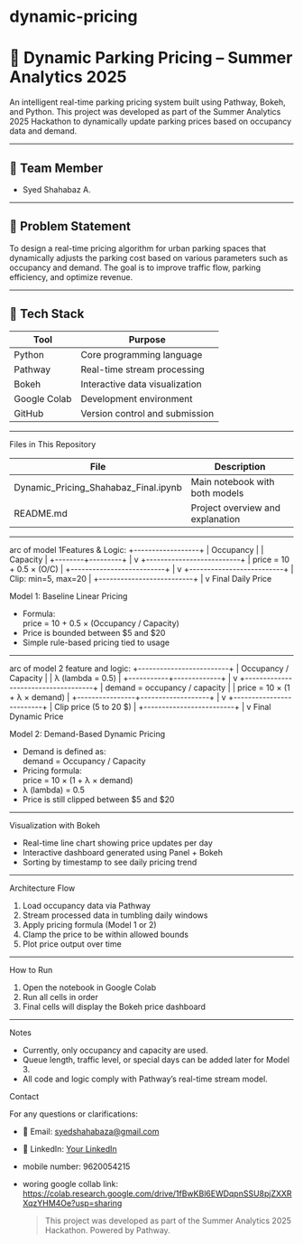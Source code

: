 # dynamic-pricing
# 🚗 Dynamic Parking Pricing – Summer Analytics 2025

An intelligent real-time parking pricing system built using Pathway, Bokeh, and Python. This project was developed as part of the Summer Analytics 2025 Hackathon to dynamically update parking prices based on occupancy data and demand.

---

## 👤 Team Member
- Syed Shahabaz A.

---

## 📌 Problem Statement

To design a real-time pricing algorithm for urban parking spaces that dynamically adjusts the parking cost based on various parameters such as occupancy and demand. The goal is to improve traffic flow, parking efficiency, and optimize revenue.

---

## 🧰 Tech Stack

| Tool        | Purpose                        |
|-------------|---------------------------------|
| Python      | Core programming language       |
| Pathway     | Real-time stream processing     |
| Bokeh       | Interactive data visualization  |
| Google Colab| Development environment         |
| GitHub      | Version control and submission  |

---

Files in This Repository

| File                                     | Description                          |
|------------------------------------------|--------------------------------------|
| Dynamic_Pricing_Shahabaz_Final.ipynb   | Main notebook with both models       |
| README.md                              | Project overview and explanation     |

---


arc of model 1Features & Logic:
            +------------------+
            | Occupancy        |
            | Capacity         |
            +--------+---------+
                     |
                     v
        +--------------------------+
        | price = 10 + 0.5 × (O/C) |
        +--------------------------+
                     |
                     v
        +--------------------------+
        | Clip: min=5, max=20      |
        +--------------------------+
                     |
                     v
           Final Daily Price


Model 1: Baseline Linear Pricing
- Formula:  
  price = 10 + 0.5 × (Occupancy / Capacity)
- Price is bounded between $5 and $20
- Simple rule-based pricing tied to usage

---
arc of model 2 feature and logic:
         +-------------------------+
         | Occupancy / Capacity    |
         | λ (lambda = 0.5)        |
         +-----------+-------------+
                     |
                     v
     +------------------------------------+
     | demand = occupancy / capacity      |
     | price = 10 × (1 + λ × demand)      |
     +----------------+-------------------+
                      |
                      v
           +-------------------------+
           | Clip price (5 to 20 $)  |
           +-------------------------+
                      |
                      v
             Final Dynamic Price
             
Model 2: Demand-Based Dynamic Pricing
- Demand is defined as:  
  demand = Occupancy / Capacity
- Pricing formula:  
  price = 10 × (1 + λ × demand)
- λ (lambda) = 0.5
- Price is still clipped between $5 and $20

---

Visualization with Bokeh

- Real-time line chart showing price updates per day
- Interactive dashboard generated using Panel + Bokeh
- Sorting by timestamp to see daily pricing trend

---

Architecture Flow

1. Load occupancy data via Pathway
2. Stream processed data in tumbling daily windows
3. Apply pricing formula (Model 1 or 2)
4. Clamp the price to be within allowed bounds
5. Plot price output over time

---

How to Run

1. Open the notebook in Google Colab
2. Run all cells in order
3. Final cells will display the Bokeh price dashboard

---

Notes

- Currently, only occupancy and capacity are used.
- Queue length, traffic level, or special days can be added later for Model 3.
- All code and logic comply with Pathway’s real-time stream model.


Contact

For any questions or clarifications:
- 📧 Email: syedshahabaza@gmail.com
- 📱 LinkedIn: [Your LinkedIn](https://www.linkedin.com/in/syed-shahabaz-a-81663a270) 
-  mobile number: 9620054215
- woring google collab link: https://colab.research.google.com/drive/1fBwKBl6EWDqpnSSU8pjZXXRXqzYHM4Oe?usp=sharing

    > This project was developed as part of the Summer Analytics 2025 Hackathon. Powered by Pathway.
